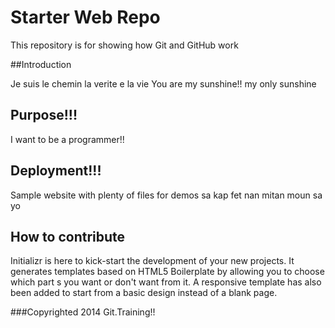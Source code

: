 # Starter Web Repo

This repository is for showing how Git and GitHub work

##Introduction

Je suis le chemin la verite e la vie
You are my sunshine!!
my only sunshine


## Purpose!!!
I want to be a programmer!!

## Deployment!!!

Sample website with plenty of files for demos
sa kap fet nan mitan moun sa yo

## How to contribute

Initializr is here to kick-start the development 
of your new projects. It generates templates based on
 HTML5 Boilerplate by allowing you to choose which part
 s you want or don't want from it. A responsive template 
 has also been added to start from a basic design instead 
 of a blank page.

###Copyrighted
2014 Git.Training!!


